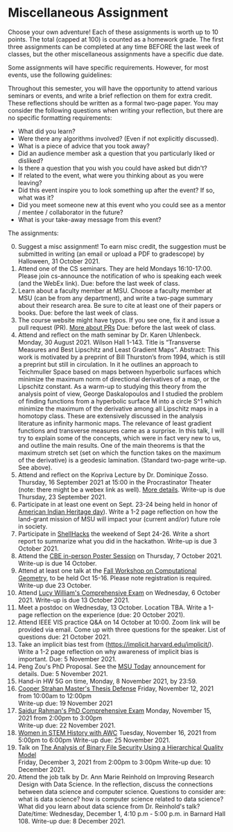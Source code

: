 # Miscellaneous Assignment 

Choose your own adventure!  Each of these assignments is worth up to 10 points.
The total (capped at 100) is counted as a homework grade.  The first three
assignments can be completed at any time BEFORE the last week of classes, but
the other miscellaneous assignments have a specific due date.

Some assignments will have specific requirements.  However, for most events, use
the following guidelines:

Throughout this semester, you will have the opportunity to attend various
seminars or events, and write a brief reflection on them for extra credit.
These reflections should be written as a formal two-page paper.  You may
consider the following questions when writing your reflection, but there are no
specific formatting requirements:

* What did you learn?
* Were there any algorithms involved? (Even if not explicitly discussed).
* What is a piece of advice that you took away?
* Did an audience member ask a question that you particularly liked or disliked?
* Is there a question that you wish you could have asked but didn't?
* If related to the event, what were you thinking about as you were leaving?
* Did this event inspire you to look something up after the event? If so, what
  was it?
* Did you meet someone new at this event who you could see as a mentor / mentee
  / collaborator in the future?
* What is your take-away message from this event?


The assignments:

0. Suggest a misc assignment!  To earn misc credit, the suggestion must be
    submitted in writing (an email or upload a PDF to gradescope) by Halloween,
    31 October 2021.
1. Attend one of the CS seminars. They are held Mondays 16:10-17:00.  Please
   join cs-announce the notification of who is speaking each week (and the WebEx
   link).  Due: before the last week of class.
2. Learn about a faculty member at MSU.  Choose a faculty member at MSU (can be
   from any department), and write a two-page summary about their research area.
   Be sure to cite at least one of their papers or books. Due: before the last
   week of class.
3. The course website might have typos.  If you see one, fix it and issue a pull
   request (PR). [More about
   PRs](https://www.atlassian.com/git/tutorials/making-a-pull-request) Due:
   before the last week of class.
4. Attend and reflect on the math seminar by Dr. Karen Uhlenbeck.  Monday, 30
   August 2021. Wilson Hall 1-143. Title is “Transverse Measures and Best
   Lipschitz and Least Gradient Maps”. Abstract:  This work is motivated by a
   preprint of Bill Thurston’s from 1994, which is still a preprint but still in
   circulation.  In it he outlines an approach to  Teichmuller Space based on
   maps between hyperbolic surfaces which minimize the maximum norm of
   directional derivatives of a map, or the Lipschitz constant.  As a warm-up to
   studying this theory from the analysis point of view, George Daskalopoulos
   and I studied the problem of finding functions from a hyperbolic surface M
   into a circle S^1 which minimize the maximum of the derivative among all
   Lipschitz maps in a homotopy class.  These are extensively discussed in the
   analysis literature as infinity harmonic maps. The relevance of least
   gradient functions and transverse measures came as a surprise.  In this talk,
   I will try to explain some of the concepts, which were in fact very new to
   us, and outline the main results.  One of the main theorems  is that the
   maximum stretch set (set on which the function takes on the maximum of the
   derivative) is a geodesic lamination.  (Standard two-page write-up. See
   above).
5. Attend and reflect on the Kopriva Lecture by Dr. Dominique Zosso. Thursday,
   16 September 2021 at 15:00 in the Procrastinator Theater (note: there might be
   a webex link as well). [More
   details](https://www.montana.edu/calendar/events/38697). Write-up is due
   Thursday, 23 September 2021.
6. Participate in at least one event on Sept. 23-24 being held in honor of [American Indian
   Heritage
   day](https://www.montana.edu/news/21456/msu-sets-american-indian-heritage-day-celebration-for-sept-23-24)).
   Write a 1-2 page reflection on how the land-grant mission of MSU will impact
   your (current and/or) future role in society.
7. Participate in [ShellHacks](https://shellhacks.net/) the weekend of Sept
   24-26.  Write a short report
   to summarize what you did in the hackathon. Write-up is due 3 October 2021.
8. Attend the [CBE in-person Poster
Session](https://www.montana.edu/calendar/events/39111)
on Thursday, 7 October 2021. Write-up is due 14 October.
9. Attend at least one talk at the [Fall Workshop on Computational
Geometry](https://comptag.github.io/fwcg21/call.html), to be held Oct 15-16.
Please note registration is required. Write-up due 23 October.
10. Attend [Lucy William's Comprehensive
    Exam](https://www.montana.edu/calendar/events/39417) on Wednesday, 6 October
    2021. Write-up is due 13 October 2021.
11. Meet a postdoc on Wednesday, 13 October. Location TBA.  Write a 1-page reflection on the
experience (due: 20 October 2021).
12. Attend IEEE VIS practice Q&A on 14 October at 10:00.  Zoom link will be
provided via email.  Come up with three questions for the speaker. List of questions due:
21 October 2021.
13. Take an implicit bias test from
    (https://implicit.harvard.edu/implicit/).  Write a 1-2 page reflection on
    why awareness of implicit bias is important.  Due: 5 November 2021.
14. Peng Zou's PhD Proposal. See the [MSU
    Today](https://www.montana.edu/calendar/events/39850) announcement for
    details.  Due: 5 November 2021.
15. Hand-in HW 5G on time, Monday, 8 November 2021, by 23:59.
16. [Cooper Strahan Master's Thesis Defense](https://www.montana.edu/calendar/events/38747)
    Friday, November 12, 2021 from 10:00am to 12:00pm  
    Write-up due: 19 November 2021  
17. [Saidur Rahman's PhD Comprehensive Exam](https://www.montana.edu/calendar/events/39902)
    Monday, November 15, 2021 from 2:00pm to 3:00pm  
    Write-up due: 22 November 2021.
18. [Women in STEM History with AWC](https://www.montana.edu/calendar/events/39077)
Tuesday, November 16, 2021 from 5:00pm to 6:00pm
    Write-up due: 25 November 2021.
19. Talk on [The Analysis of Binary File Security Using a Hierarchical Quality Model](https://www.montana.edu/calendar/events/38832)  
    Friday, December 3, 2021 from 2:00pm to 3:00pm
    Write-up due: 10 December 2021.
20. Attend the job talk by Dr. Ann Marie Reinhold on Improving Research Design
    with Data Science.  In the reflection, discuss the connections between data
    science and computer science.  Questions to consider are: what is data
    science? how is computer science related to data science? What did you learn
    about data science from Dr. Reinhold's talk?
    Date/time: Wednesday, December 1, 4:10 p.m - 5:00 p.m. in Barnard Hall 108.
    Write-up due: 8 December 2021.
